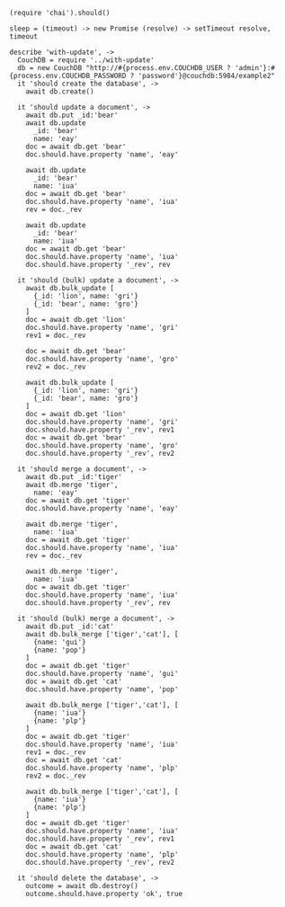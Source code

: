     (require 'chai').should()

    sleep = (timeout) -> new Promise (resolve) -> setTimeout resolve, timeout

    describe 'with-update', ->
      CouchDB = require '../with-update'
      db = new CouchDB "http://#{process.env.COUCHDB_USER ? 'admin'}:#{process.env.COUCHDB_PASSWORD ? 'password'}@couchdb:5984/example2"
      it 'should create the database', ->
        await db.create()

      it 'should update a document', ->
        await db.put _id:'bear'
        await db.update
          _id: 'bear'
          name: 'eay'
        doc = await db.get 'bear'
        doc.should.have.property 'name', 'eay'

        await db.update
          _id: 'bear'
          name: 'iua'
        doc = await db.get 'bear'
        doc.should.have.property 'name', 'iua'
        rev = doc._rev

        await db.update
          _id: 'bear'
          name: 'iua'
        doc = await db.get 'bear'
        doc.should.have.property 'name', 'iua'
        doc.should.have.property '_rev', rev

      it 'should (bulk) update a document', ->
        await db.bulk_update [
          {_id: 'lion', name: 'gri'}
          {_id: 'bear', name: 'gro'}
        ]
        doc = await db.get 'lion'
        doc.should.have.property 'name', 'gri'
        rev1 = doc._rev

        doc = await db.get 'bear'
        doc.should.have.property 'name', 'gro'
        rev2 = doc._rev

        await db.bulk_update [
          {_id: 'lion', name: 'gri'}
          {_id: 'bear', name: 'gro'}
        ]
        doc = await db.get 'lion'
        doc.should.have.property 'name', 'gri'
        doc.should.have.property '_rev', rev1
        doc = await db.get 'bear'
        doc.should.have.property 'name', 'gro'
        doc.should.have.property '_rev', rev2

      it 'should merge a document', ->
        await db.put _id:'tiger'
        await db.merge 'tiger',
          name: 'eay'
        doc = await db.get 'tiger'
        doc.should.have.property 'name', 'eay'

        await db.merge 'tiger',
          name: 'iua'
        doc = await db.get 'tiger'
        doc.should.have.property 'name', 'iua'
        rev = doc._rev

        await db.merge 'tiger',
          name: 'iua'
        doc = await db.get 'tiger'
        doc.should.have.property 'name', 'iua'
        doc.should.have.property '_rev', rev

      it 'should (bulk) merge a document', ->
        await db.put _id:'cat'
        await db.bulk_merge ['tiger','cat'], [
          {name: 'gui'}
          {name: 'pop'}
        ]
        doc = await db.get 'tiger'
        doc.should.have.property 'name', 'gui'
        doc = await db.get 'cat'
        doc.should.have.property 'name', 'pop'

        await db.bulk_merge ['tiger','cat'], [
          {name: 'iua'}
          {name: 'plp'}
        ]
        doc = await db.get 'tiger'
        doc.should.have.property 'name', 'iua'
        rev1 = doc._rev
        doc = await db.get 'cat'
        doc.should.have.property 'name', 'plp'
        rev2 = doc._rev

        await db.bulk_merge ['tiger','cat'], [
          {name: 'iua'}
          {name: 'plp'}
        ]
        doc = await db.get 'tiger'
        doc.should.have.property 'name', 'iua'
        doc.should.have.property '_rev', rev1
        doc = await db.get 'cat'
        doc.should.have.property 'name', 'plp'
        doc.should.have.property '_rev', rev2

      it 'should delete the database', ->
        outcome = await db.destroy()
        outcome.should.have.property 'ok', true
